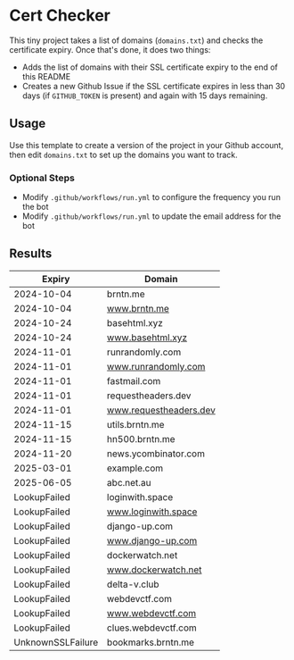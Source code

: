 # Cert Checker

This tiny project takes a list of domains (`domains.txt`) and checks the certificate expiry. Once that's done, it does two things:

- Adds the list of domains with their SSL certificate expiry to the end of this README
- Creates a new Github Issue if the SSL certificate expires in less than 30 days (if `GITHUB_TOKEN` is present) and again with 15 days remaining.


## Usage

Use this template to create a version of the project in your Github account, then edit `domains.txt` to set up the domains you want to track.


### Optional Steps

- Modify `.github/workflows/run.yml` to configure the frequency you run the bot
- Modify `.github/workflows/run.yml` to update the email address for the bot

## Results

| Expiry    | Domain   |
|-----------|----------|
| 2024-10-04 | brntn.me |
| 2024-10-04 | www.brntn.me |
| 2024-10-24 | basehtml.xyz |
| 2024-10-24 | www.basehtml.xyz |
| 2024-11-01 | runrandomly.com |
| 2024-11-01 | www.runrandomly.com |
| 2024-11-01 | fastmail.com |
| 2024-11-01 | requestheaders.dev |
| 2024-11-01 | www.requestheaders.dev |
| 2024-11-15 | utils.brntn.me |
| 2024-11-15 | hn500.brntn.me |
| 2024-11-20 | news.ycombinator.com |
| 2025-03-01 | example.com |
| 2025-06-05 | abc.net.au |
| LookupFailed | loginwith.space |
| LookupFailed | www.loginwith.space |
| LookupFailed | django-up.com |
| LookupFailed | www.django-up.com |
| LookupFailed | dockerwatch.net |
| LookupFailed | www.dockerwatch.net |
| LookupFailed | delta-v.club |
| LookupFailed | webdevctf.com |
| LookupFailed | www.webdevctf.com |
| LookupFailed | clues.webdevctf.com |
| UnknownSSLFailure | bookmarks.brntn.me |

